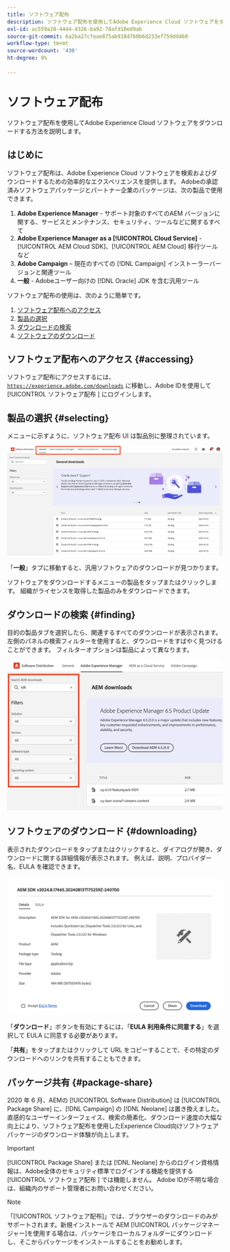 ```yaml
---
title: ソフトウェア配布
description: ソフトウェア配布を使用してAdobe Experience Cloud ソフトウェアをダウンロードする方法を説明します。
exl-id: ac559a28-4444-4326-ba92-78afd10ed9ab
source-git-commit: 6a2ba27cfeae875ab9184760b6d233ef759dd460
workflow-type: tm+mt
source-wordcount: '430'
ht-degree: 9%

---
```



# ソフトウェア配布

ソフトウェア配布を使用してAdobe Experience Cloud ソフトウェアをダウンロードする方法を説明します。

## はじめに

ソフトウェア配布は、Adobe Experience Cloud ソフトウェアを検索およびダウンロードするための効率的なエクスペリエンスを提供します。 Adobeの承認済みソフトウェアパッケージとパートナー企業のパッケージは、次の製品で使用できます。

1. **Adobe Experience Manager** - サポート対象のすべてのAEM バージョンに関する、サービスとメンテナンス、セキュリティ、ツールなどに関するすべて
1. **Adobe Experience Manager as a [!UICONTROL Cloud Service]** - [!UICONTROL AEM Cloud SDK]、[!UICONTROL AEM Cloud] 移行ツールなど
1. **Adobe Campaign** – 現在のすべての [!DNL Campaign] インストーラーバージョンと関連ツール
1. **一般** - Adobeユーザー向けの [!DNL Oracle] JDK を含む汎用ツール

ソフトウェア配布の使用は、次のように簡単です。

1. [ソフトウェア配布へのアクセス](#accessing)
1. [製品の選択](#selecting)
1. [ダウンロードの検索](#finding)
1. [ソフトウェアのダウンロード](#downloading)

## ソフトウェア配布へのアクセス {#accessing}

ソフトウェア配布にアクセスするには、[`https://experience.adobe.com/downloads`](https://experience.adobe.com/downloads) に移動し、Adobe IDを使用して [!UICONTROL  ソフトウェア配布 ] にログインします。

## 製品の選択 {#selecting}

メニューに示すように、ソフトウェア配布 UI は製品別に整理されています。

![ 商品別メニュー ](assets/menu.png)

「**一般**」タブに移動すると、汎用ソフトウェアのダウンロードが見つかります。

ソフトウェアをダウンロードするメニューの製品をタップまたはクリックします。 組織がライセンスを取得した製品のみをダウンロードできます。

## ダウンロードの検索 {#finding}

目的の製品タブを選択したら、関連するすべてのダウンロードが表示されます。 左側のパネルの検索フィルターを使用すると、ダウンロードをすばやく見つけることができます。 フィルターオプションは製品によって異なります。

![ フィルター ](assets/filters.png)

## ソフトウェアのダウンロード {#downloading}

表示されたダウンロードをタップまたはクリックすると、ダイアログが開き、ダウンロードに関する詳細情報が表示されます。 例えば、説明、プロバイダー名、EULA を確認できます。

![ 詳細をダウンロード ](assets/details.png)

「**ダウンロード**」ボタンを有効にするには、「**EULA 利用条件に同意する**」を選択して EULA に同意する必要があります。

「**共有**」をタップまたはクリックして URL をコピーすることで、その特定のダウンロードへのリンクを共有することもできます。

## パッケージ共有 {#package-share}

2020 年 6 月、AEMの [!UICONTROL Software Distribution] は [!UICONTROL Package Share] に、[!DNL Campaign] の [!DNL Neolane] は置き換えました。 直感的なユーザーインターフェイス、検索の簡素化、ダウンロード速度の大幅な向上により、ソフトウェア配布を使用したExperience Cloud向けソフトウェアパッケージのダウンロード体験が向上します。

>[!IMPORTANT]
>
>[!UICONTROL Package Share] または [!DNL Neolane] からのログイン資格情報は、Adobe全体のセキュリティ標準でログインする機能を提供する [!UICONTROL  ソフトウェア配布 ] では機能しません。 Adobe IDが不明な場合は、組織内のサポート管理者にお問い合わせください。

>[!NOTE]
>
>「[!UICONTROL ソフトウェア配布]」では、ブラウザーのダウンロードのみがサポートされます。新規インストールで AEM [!UICONTROL パッケージマネージャー]を使用する場合は、パッケージをローカルフォルダーにダウンロードし、そこからパッケージをインストールすることをお勧めします。
